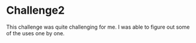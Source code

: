 # Challenge2
This challenge was quite challenging for me. I was able to figure out some of the uses one by one. 

